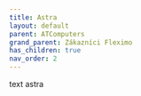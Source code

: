 ```yaml
---
title: Astra
layout: default
parent: ATComputers
grand_parent: Zákazníci Fleximo
has_children: true
nav_order: 2
---
```


text astra